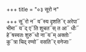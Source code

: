 +++
title = "०३ सूरो न"

+++
सू᳓रो न᳓ य᳓स्य दृशति᳓र् अरेपा᳓  
भीमा᳓ य᳓द् ए᳓ति शुचत᳓स् त आ᳓ धीः᳓  
हे᳓षस्वतः शुरु᳓धो ना᳓य᳓म् अक्तोः᳓  
कु᳓त्रा चिद् रण्वो᳓ वसति᳓र् वनेजाः᳓